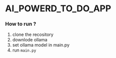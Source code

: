 # AI_POWERD_TO_DO_APP
### How to run ?
1. clone the recository 
2. downlode ollama
3. set ollama model in main.py
4. run `main.py`
